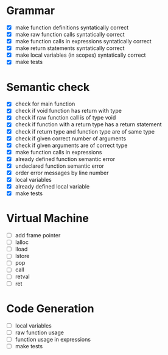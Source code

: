 # Grammar
- [x] make function definitions syntatically correct
- [x] make raw function calls syntatically correct
- [x] make function calls in expressions syntatically correct
- [x] make return statements syntatically correct
- [x] make local variables (in scopes) syntatically correct
- [x] make tests

# Semantic check
- [x] check for main function
- [x] check if void function has return with type
- [x] check if raw function call is of type void
- [x] check if function with a return type has a return statement
- [x] check if return type and function type are of same type
- [x] check if given correct number of arguments
- [x] check if given arguments are of correct type
- [x] make function calls in expressions
- [x] already defined function semantic error
- [x] undeclared function semantic error
- [x] order error messages by line number
- [x] local variables
- [x] already defined local variable
- [x] make tests

# Virtual Machine
- [ ] add frame pointer
- [ ] lalloc
- [ ] lload
- [ ] lstore
- [ ] pop
- [ ] call
- [ ] retval
- [ ] ret

# Code Generation
- [ ] local variables
- [ ] raw function usage
- [ ] function usage in expressions
- [ ] make tests
